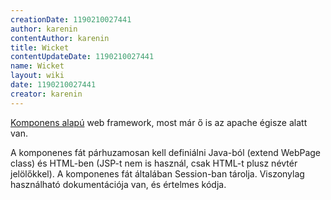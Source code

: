 ```yaml
---
creationDate: 1190210027441 
author: karenin 
contentAuthor: karenin 
title: Wicket 
contentUpdateDate: 1190210027441 
name: Wicket 
layout: wiki 
date: 1190210027441 
creator: karenin 
---
```

[Komponens alapú](Component%20Based%20Web%20Frameworks.html) web framework, most már ő is az apache égisze alatt van.

A komponenes fát párhuzamosan kell definiálni Java-ból (extend WebPage class) és HTML-ben (JSP-t nem is használ, csak HTML-t plusz névtér jelölőkkel). A komponenes fát általában Session-ban tárolja. Viszonylag használható dokumentációja van, és értelmes kódja.
